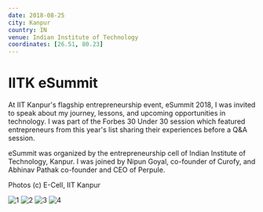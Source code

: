 ```yaml
---
date: 2018-08-25
city: Kanpur
country: IN
venue: Indian Institute of Technology
coordinates: [26.51, 80.23]
---
```


# IITK eSummit

At IIT Kanpur's flagship entrepreneurship event, eSummit 2018, I was invited to speak about my journey, lessons, and upcoming opportunities in technology. I was part of the Forbes 30 Under 30 session which featured entrepreneurs from this year's list sharing their experiences before a Q&A session.

eSummit was organized by the entrepreneurship cell of Indian Institute of Technology, Kanpur. I was joined by Nipun Goyal, co-founder of Curofy, and Abhinav Pathak co-founder and CEO of Perpule.

Photos (c) E-Cell, IIT Kanpur

![1](https://user-images.githubusercontent.com/2841780/97720592-7573e400-1aee-11eb-9d7c-a0dfe10ef195.jpg)
![2](https://user-images.githubusercontent.com/2841780/97720595-760c7a80-1aee-11eb-801d-365bbffab163.jpg)
![3](https://user-images.githubusercontent.com/2841780/97720600-76a51100-1aee-11eb-921f-ff3ff593ce01.jpg)
![4](https://user-images.githubusercontent.com/2841780/97720603-773da780-1aee-11eb-97f3-cee9c0e2f3ec.jpg)
